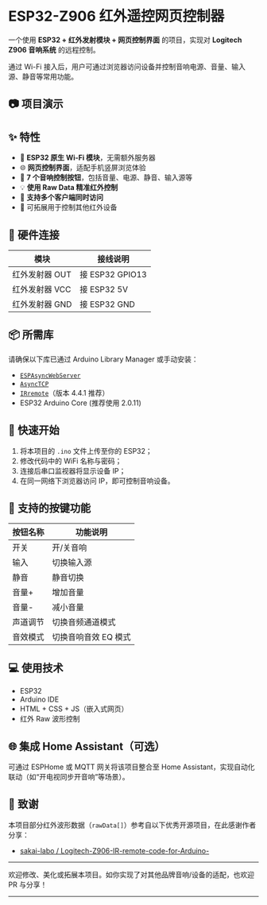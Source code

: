 # ESP32-Z906 红外遥控网页控制器

一个使用 **ESP32 + 红外发射模块 + 网页控制界面** 的项目，实现对 **Logitech Z906 音响系统** 的远程控制。

通过 Wi-Fi 接入后，用户可通过浏览器访问设备并控制音响电源、音量、输入源、静音等常用功能。

## 📷 项目演示

## ✨ 特性

- 📡 **ESP32 原生 Wi-Fi 模块**，无需额外服务器
- 🌐 **网页控制界面**，适配手机竖屏浏览体验
- 🔘 **7 个音响控制按钮**，包括音量、电源、静音、输入源等
- 💡 **使用 Raw Data 精准红外控制**
- 📱 **支持多个客户端同时访问**
- 🚀 可拓展用于控制其他红外设备

## 🔧 硬件连接

| 模块 | 接线说明 |
|------|----------|
| 红外发射器 OUT | 接 ESP32 GPIO13 |
| 红外发射器 VCC | 接 ESP32 5V |
| 红外发射器 GND | 接 ESP32 GND |

## 📦 所需库

请确保以下库已通过 Arduino Library Manager 或手动安装：

- [`ESPAsyncWebServer`](https://github.com/me-no-dev/ESPAsyncWebServer)
- [`AsyncTCP`](https://github.com/me-no-dev/AsyncTCP)
- [`IRremote`](https://github.com/Arduino-IRremote/Arduino-IRremote)（版本 4.4.1 推荐）
- ESP32 Arduino Core (推荐使用 2.0.11)

## 🚀 快速开始

1. 将本项目的 `.ino` 文件上传至你的 ESP32；
2. 修改代码中的 WiFi 名称与密码；
3. 连接后串口监视器将显示设备 IP；
4. 在同一网络下浏览器访问 IP，即可控制音响设备。

## 🌈 支持的按键功能

| 按钮名称 | 功能说明 |
|----------|----------|
| 开关     | 开/关音响 |
| 输入     | 切换输入源 |
| 静音     | 静音切换 |
| 音量+    | 增加音量 |
| 音量-    | 减小音量 |
| 声道调节 | 切换音频通道模式 |
| 音效模式 | 切换音响音效 EQ 模式 |

## 💻 使用技术

- ESP32
- Arduino IDE
- HTML + CSS + JS（嵌入式网页）
- 红外 Raw 波形控制

## 🌐 集成 Home Assistant（可选）

可通过 ESPHome 或 MQTT 网关将该项目整合至 Home Assistant，实现自动化联动（如“开电视同步开音响”等场景）。

## 🙏 致谢

本项目部分红外波形数据（`rawData[]`）参考自以下优秀开源项目，在此感谢作者分享：

- [sakai-labo / Logitech-Z906-IR-remote-code-for-Arduino-](https://github.com/sakai-labo/Logitech-Z906-IR-remote-code-for-Arduino-/tree/main)

---

欢迎修改、美化或拓展本项目。如你实现了对其他品牌音响/设备的适配，也欢迎 PR 与分享！

---
